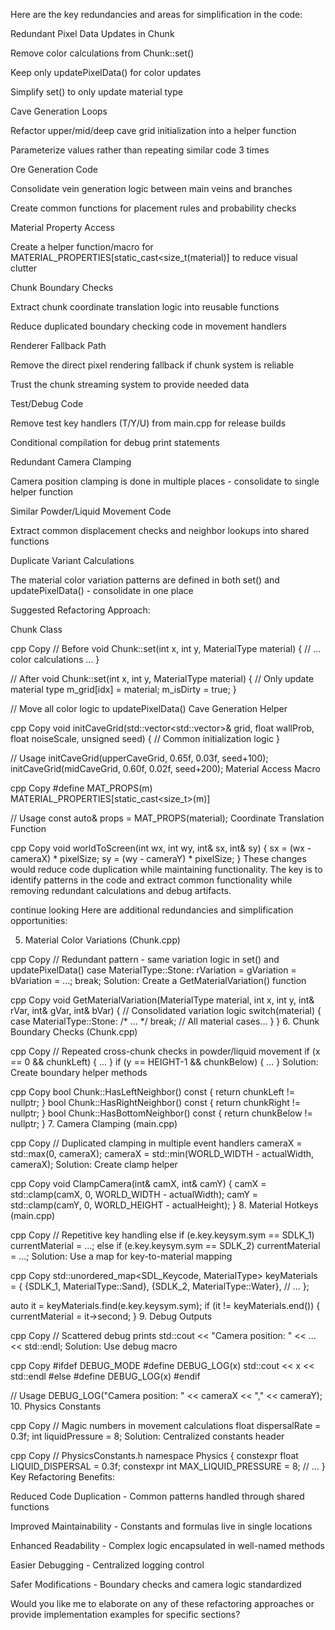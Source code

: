 Here are the key redundancies and areas for simplification in the code:

Redundant Pixel Data Updates in Chunk

Remove color calculations from Chunk::set()

Keep only updatePixelData() for color updates

Simplify set() to only update material type

Cave Generation Loops

Refactor upper/mid/deep cave grid initialization into a helper function

Parameterize values rather than repeating similar code 3 times

Ore Generation Code

Consolidate vein generation logic between main veins and branches

Create common functions for placement rules and probability checks

Material Property Access

Create a helper function/macro for MATERIAL_PROPERTIES[static_cast<size_t(material)] to reduce visual clutter

Chunk Boundary Checks

Extract chunk coordinate translation logic into reusable functions

Reduce duplicated boundary checking code in movement handlers

Renderer Fallback Path

Remove the direct pixel rendering fallback if chunk system is reliable

Trust the chunk streaming system to provide needed data

Test/Debug Code

Remove test key handlers (T/Y/U) from main.cpp for release builds

Conditional compilation for debug print statements

Redundant Camera Clamping

Camera position clamping is done in multiple places - consolidate to single helper function

Similar Powder/Liquid Movement Code

Extract common displacement checks and neighbor lookups into shared functions

Duplicate Variant Calculations

The material color variation patterns are defined in both set() and updatePixelData() - consolidate in one place

Suggested Refactoring Approach:

Chunk Class

cpp
Copy
// Before
void Chunk::set(int x, int y, MaterialType material) {
    // ... color calculations ...
}

// After 
void Chunk::set(int x, int y, MaterialType material) {
    // Only update material type
    m_grid[idx] = material;
    m_isDirty = true;
}

// Move all color logic to updatePixelData()
Cave Generation Helper

cpp
Copy
void initCaveGrid(std::vector<std::vector<int>>& grid, 
                 float wallProb, float noiseScale, unsigned seed) {
    // Common initialization logic
}

// Usage
initCaveGrid(upperCaveGrid, 0.65f, 0.03f, seed+100);
initCaveGrid(midCaveGrid, 0.60f, 0.02f, seed+200); 
Material Access Macro

cpp
Copy
#define MAT_PROPS(m) MATERIAL_PROPERTIES[static_cast<size_t>(m)]

// Usage
const auto& props = MAT_PROPS(material);
Coordinate Translation Function

cpp
Copy
void worldToScreen(int wx, int wy, int& sx, int& sy) {
    sx = (wx - cameraX) * pixelSize;
    sy = (wy - cameraY) * pixelSize;
}
These changes would reduce code duplication while maintaining functionality. The key is to identify patterns in the code and extract common functionality while removing redundant calculations and debug artifacts.

continue looking
Here are additional redundancies and simplification opportunities:

5. Material Color Variations (Chunk.cpp)

cpp
Copy
// Redundant pattern - same variation logic in set() and updatePixelData()
case MaterialType::Stone:
    rVariation = gVariation = bVariation = ...;
    break;
Solution: Create a GetMaterialVariation() function

cpp
Copy
void GetMaterialVariation(MaterialType material, int x, int y, 
                         int& rVar, int& gVar, int& bVar) {
    // Consolidated variation logic
    switch(material) {
        case MaterialType::Stone: /* ... */ break;
        // All material cases...
    }
}
6. Chunk Boundary Checks (Chunk.cpp)

cpp
Copy
// Repeated cross-chunk checks in powder/liquid movement
if (x == 0 && chunkLeft) { ... }
if (y == HEIGHT-1 && chunkBelow) { ... }
Solution: Create boundary helper methods

cpp
Copy
bool Chunk::HasLeftNeighbor() const { return chunkLeft != nullptr; }
bool Chunk::HasRightNeighbor() const { return chunkRight != nullptr; }
bool Chunk::HasBottomNeighbor() const { return chunkBelow != nullptr; }
7. Camera Clamping (main.cpp)

cpp
Copy
// Duplicated clamping in multiple event handlers
cameraX = std::max(0, cameraX);
cameraX = std::min(WORLD_WIDTH - actualWidth, cameraX);
Solution: Create clamp helper

cpp
Copy
void ClampCamera(int& camX, int& camY) {
    camX = std::clamp(camX, 0, WORLD_WIDTH - actualWidth);
    camY = std::clamp(camY, 0, WORLD_HEIGHT - actualHeight);
}
8. Material Hotkeys (main.cpp)

cpp
Copy
// Repetitive key handling
else if (e.key.keysym.sym == SDLK_1) currentMaterial = ...;
else if (e.key.keysym.sym == SDLK_2) currentMaterial = ...;
Solution: Use a map for key-to-material mapping

cpp
Copy
std::unordered_map<SDL_Keycode, MaterialType> keyMaterials = {
    {SDLK_1, MaterialType::Sand},
    {SDLK_2, MaterialType::Water},
    // ...
};

auto it = keyMaterials.find(e.key.keysym.sym);
if (it != keyMaterials.end()) {
    currentMaterial = it->second;
}
9. Debug Outputs

cpp
Copy
// Scattered debug prints
std::cout << "Camera position: " << ... << std::endl;
Solution: Use debug macro

cpp
Copy
#ifdef DEBUG_MODE
    #define DEBUG_LOG(x) std::cout << x << std::endl
#else
    #define DEBUG_LOG(x)
#endif

// Usage
DEBUG_LOG("Camera position: " << cameraX << "," << cameraY);
10. Physics Constants

cpp
Copy
// Magic numbers in movement calculations
float dispersalRate = 0.3f;
int liquidPressure = 8;
Solution: Centralized constants header

cpp
Copy
// PhysicsConstants.h
namespace Physics {
    constexpr float LIQUID_DISPERSAL = 0.3f;
    constexpr int MAX_LIQUID_PRESSURE = 8;
    // ...
}
Key Refactoring Benefits:

Reduced Code Duplication - Common patterns handled through shared functions

Improved Maintainability - Constants and formulas live in single locations

Enhanced Readability - Complex logic encapsulated in well-named methods

Easier Debugging - Centralized logging control

Safer Modifications - Boundary checks and camera logic standardized

Would you like me to elaborate on any of these refactoring approaches or provide implementation examples for specific sections?